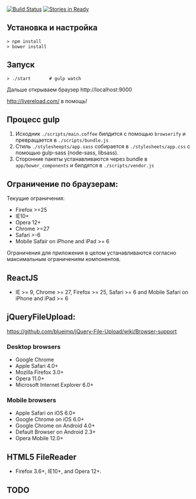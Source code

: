 [![Build Status](https://travis-ci.org/BrandyMint/kiosk-operator-static.svg?branch=master)](https://travis-ci.org/BrandyMint/kiosk-operator-static)
[![Stories in Ready](https://badge.waffle.io/BrandyMint/mmm-tasty-static.png?label=ready&title=Ready)](http://waffle.io/BrandyMint/mmm-tasty-static)

Установка и настройка
---------------------

    > npm install
    > bower install


Запуск
------

    > ./start       # gulp watch

Дальше открываем браузер http://localhost:9000

http://livereload.com/ в помощь!


Процесс gulp
------------

1. Исходник `./scripts/main.coffee` билдится с помощью `browserify` и превращается в `./scripts/bundle.js`
2. Стиль `./stylesheepts/app.sass` собирается в `./stylesheets/app.css`
с помощью gulp-sass (node-sass, libsass).
3. Сторонние пакеты устанавливаются через bundle в `app/bower_components` и билдятся в `./scripts/vendor.js`


Ограничение по браузерам:
------------------------

Текущие ограничения:

* Firefox >=25
* IE10+
* Opera 12+
* Chrome >=27
* Safari >-6
* Mobile Safair on iPhone and iPad >= 6

Ограничения для приложения в целом устанавливаются согласно максимальным ограничениям компонентов.

## ReactJS

* IE >= 9, Chrome >= 27, Firefox >= 25, Safari >= 6 and Mobile Safari on iPhone and iPad >= 6

## jQueryFileUpload:

https://github.com/blueimp/jQuery-File-Upload/wiki/Browser-support

### Desktop browsers

* Google Chrome
* Apple Safari 4.0+
* Mozilla Firefox 3.0+
* Opera 11.0+
* Microsoft Internet Explorer 6.0+

### Mobile browsers

* Apple Safari on iOS 6.0+
* Google Chrome on iOS 6.0+
* Google Chrome on Android 4.0+
* Default Browser on Android 2.3+
* Opera Mobile 12.0+

## HTML5 FileReader

* Firefox 3.6+, IE10+, and Opera 12+.

## TODO



